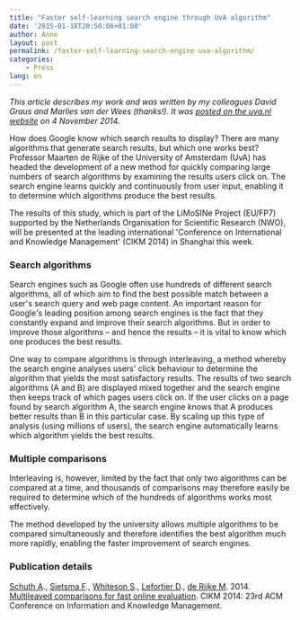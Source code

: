 ```yaml
---
title: "Faster self-learning search engine through UvA algorithm"
date: '2015-01-18T20:50:06+01:00'
author: Anne
layout: post
permalink: /faster-self-learning-search-engine-uva-algorithm/
categories:
    - Press
lang: en
---
```


*This article describes my work and was written by my colleagues David Graus and Marlies van der Wees (thanks!). It
was [posted on the uva.nl website](http://www.uva.nl/en/about-the-uva/organisation/faculties/content/faculteit-der-natuurwetenschappen-wiskunde-en-informatica/shared-content/news/2014/11/faster-self-learning-search-engine.html)
on 4 November 2014.*

How does Google know which search results to display? There are many algorithms that generate search results, but which
one works best? Professor Maarten de Rijke of the University of Amsterdam (UvA) has headed the development of a new
method for quickly comparing large numbers of search algorithms by examining the results users click on. The search
engine learns quickly and continuously from user input, enabling it to determine which algorithms produce the best
results.

The results of this study, which is part of the LiMoSINe Project (EU/FP7) supported by the Netherlands Organisation for
Scientific Research (NWO), will be presented at the leading international 'Conference on International and Knowledge
Management' (CIKM 2014) in Shanghai this week.

### Search algorithms

Search engines such as Google often use hundreds of different search algorithms, all of which aim to find the best
possible match between a user's search query and web page content. An important reason for Google's leading position
among search engines is the fact that they constantly expand and improve their search algorithms. But in order to
improve those algorithms – and hence the results – it is vital to know which one produces the best results.

One way to compare algorithms is through interleaving, a method whereby the search engine analyses users' click
behaviour to determine the algorithm that yields the most satisfactory results. The results of two search algorithms (A
and B) are displayed mixed together and the search engine then keeps track of which pages users click on. If the user
clicks on a page found by search algorithm A, the search engine knows that A produces better results than B in this
particular case. By scaling up this type of analysis (using millions of users), the search engine automatically learns
which algorithm yields the best results.

### Multiple comparisons

Interleaving is, however, limited by the fact that only two algorithms can be compared at a time, and thousands of
comparisons may therefore easily be required to determine which of the hundreds of algorithms works most effectively.

The method developed by the university allows multiple algorithms to be compared simultaneously and therefore identifies
the best algorithm much more rapidly, enabling the faster improvement of search engines.

### Publication details

[Schuth A](http://ilps.science.uva.nl/publications/author/54)., [Sietsma F](http://ilps.science.uva.nl/publications/author/529)., [Whiteson S](http://ilps.science.uva.nl/publications/author/7)., [Lefortier D](http://ilps.science.uva.nl/publications/author/532)., [de Rijke M](http://ilps.science.uva.nl/publications/author/515). 2014. [Multileaved comparisons for fast online evaluation](http://ilps.science.uva.nl/biblio/multileaved-comparisons-fast-online-evaluation).
CIKM 2014: 23rd ACM Conference on Information and Knowledge Management.
